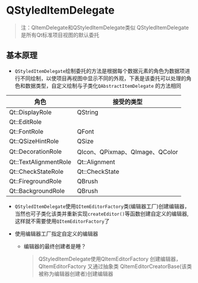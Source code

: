 # QStyledItemDelegate

> 注：QItemDelegate和QStyledItemDelegate类似
> QStyledItemDelegate是所有Qt标准项目视图的默认委托


## 基本原理

* `QStyledItemDelegate`绘制委托的方法是根据每个数据元素的角色为数据项进行不同绘制，以使项目再视图中显示不同的外观，下表是该委托可以处理的角色和数据类型，自定义绘制与子类化`QAbstractItemDelegate` 的方法相同

|角色|接受的类型|
|----|----|
|Qt::DisplayRole|QString|
|Qt::EditRole||
|Qt::FontRole|QFont|
|Qt::QSizeHintRole|QSize|
|Qt::DecorationRole|QIcon、QPixmap、QImage、QColor|
|Qt::TextAlignmentRole|Qt::Alignment|
|Qt::CheckStateRole|Qt::CheckState|
|Qt::FiregroundRole|QBrush|
|Qt::BackgroundRole|QBrush|

* `QStyledItemDelegate`使用`QItemEditorFactory`类(编辑器工厂)创建编辑器，当然也可子类化该类并重新实现`createEditor()`等函数创建自定义的编辑器,这样就不需要使用`QItemEditorFactory`了

* 使用编辑器工厂指定自定义的编辑器
    * 编辑器的最终创建者是睡？
        > QStyledItemDelegate使用QItemEditorFactory 创建编辑器，QItemEditorFactory 又通过抽象类 QItemEditorCreatorBase(该类被称为编辑器创建者)创建编辑器